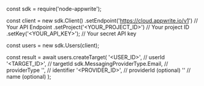 const sdk = require('node-appwrite');

const client = new sdk.Client()
    .setEndpoint('https://cloud.appwrite.io/v1') // Your API Endpoint
    .setProject('&lt;YOUR_PROJECT_ID&gt;') // Your project ID
    .setKey('&lt;YOUR_API_KEY&gt;'); // Your secret API key

const users = new sdk.Users(client);

const result = await users.createTarget(
    '<USER_ID>', // userId
    '<TARGET_ID>', // targetId
    sdk.MessagingProviderType.Email, // providerType
    '<IDENTIFIER>', // identifier
    '<PROVIDER_ID>', // providerId (optional)
    '<NAME>' // name (optional)
);
